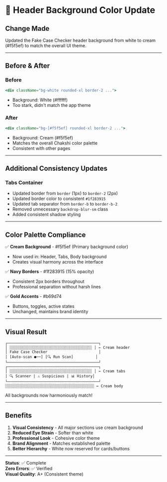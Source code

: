 # 🎨 Header Background Color Update

## Change Made
Updated the Fake Case Checker header background from white to cream (#f5f5ef) to match the overall UI theme.

---

## Before & After

### Before
```jsx
<div className="bg-white rounded-xl border-2 ...">
```
- Background: White (#ffffff)
- Too stark, didn't match the app theme

### After
```jsx
<div className="bg-[#f5f5ef] rounded-xl border-2 ...">
```
- Background: Cream (#f5f5ef)
- Matches the overall Chakshi color palette
- Consistent with other pages

---

## Additional Consistency Updates

### Tabs Container
- Updated border from `border` (1px) to `border-2` (2px)
- Updated border color to consistent `#1f283915`
- Updated tab separator from `border-b` to `border-b-2`
- Removed unnecessary `backdrop-blur-sm` class
- Added consistent shadow styling

---

## Color Palette Compliance

✅ **Cream Background** - #f5f5ef (Primary background color)
- Now used in: Header, Tabs, Body background
- Creates visual harmony across the interface

✅ **Navy Borders** - #1f283915 (15% opacity)
- Consistent 2px borders throughout
- Professional separation without harsh lines

✅ **Gold Accents** - #b69d74
- Buttons, toggles, active states
- Unchanged, maintains brand identity

---

## Visual Result

```
┌─────────────────────────────────────────┐
│ ░░░░░░░░░░░░░░░░░░░░░░░░░░░░░░░░░░░░░ │ ← Cream header
│ Fake Case Checker                       │
│ [Auto-scan ●──] [🔍 Run Scan]          │
└─────────────────────────────────────────┘
┌─────────────────────────────────────────┐
│ ░░░░░░░░░░░░░░░░░░░░░░░░░░░░░░░░░░░░░ │ ← Cream tabs
│ 🔍 Scanner | ⚠️ Suspicious | 📊 History│
└─────────────────────────────────────────┘
░░░░░░░░░░░░░░░░░░░░░░░░░░░░░░░░░░░░░░░░ ← Cream body
```

All backgrounds now harmoniously match!

---

## Benefits

1. **Visual Consistency** - All major sections use cream background
2. **Reduced Eye Strain** - Softer than white
3. **Professional Look** - Cohesive color theme
4. **Brand Alignment** - Matches established palette
5. **Better Hierarchy** - White now reserved for cards/buttons

---

**Status**: ✅ Complete  
**Zero Errors**: ✅ Verified  
**Visual Quality**: A+ (Consistent theme)
